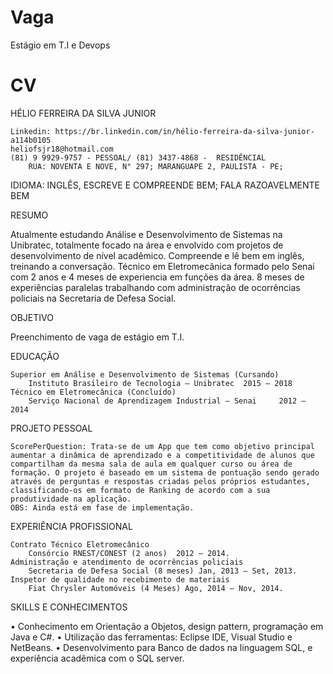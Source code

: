 Vaga
====

Estágio em T.I e Devops


CV
==

HÉLIO FERREIRA DA SILVA JUNIOR

	Linkedin: https://br.linkedin.com/in/hélio-ferreira-da-silva-junior-a114b0105
	heliofsjr18@hotmail.com
	(81) 9 9929-9757 - PESSOAL/ (81) 3437-4868 -  RESIDÊNCIAL
        RUA: NOVENTA E NOVE, N° 297; MARANGUAPE 2, PAULISTA - PE;
 
IDIOMA: INGLÊS, ESCREVE E COMPREENDE BEM; FALA RAZOAVELMENTE BEM

RESUMO

Atualmente estudando Análise e Desenvolvimento de Sistemas na Unibratec, totalmente focado na área e envolvido com projetos de desenvolvimento de nível acadêmico. Compreende e lê bem em inglês, treinando a conversação. Técnico em Eletromecânica formado pelo Senai com 2 anos e 4 meses de experiencia em funções da área. 8 meses de experiências paralelas trabalhando com administração de ocorrências policiais na Secretaria de Defesa Social.

OBJETIVO

Preenchimento de vaga de estágio em T.I.

EDUCAÇÃO

	Superior em Análise e Desenvolvimento de Sistemas (Cursando)
		Instituto Brasileiro de Tecnologia – Unibratec	2015 – 2018
	Técnico em Eletromecânica (Concluído)
		Serviço Nacional de Aprendizagem Industrial – Senai 	2012 – 2014
		
PROJETO PESSOAL

	ScorePerQuestion: Trata-se de um App que tem como objetivo principal aumentar a dinâmica de aprendizado e a competitividade de alunos que compartilham da mesma sala de aula em qualquer curso ou área de formação. O projeto é baseado em um sistema de pontuação sendo gerado através de perguntas e respostas criadas pelos próprios estudantes, classificando-os em formato de Ranking de acordo com a sua produtividade na aplicação.
	OBS: Ainda está em fase de implementação.
	
EXPERIÊNCIA PROFISSIONAL

	Contrato Técnico Eletromecânico 
		Consórcio RNEST/CONEST (2 anos)  2012 – 2014.
	Administração e atendimento de ocorrências policiais
		Secretaria de Defesa Social (8 meses) Jan, 2013 – Set, 2013.
	Inspetor de qualidade no recebimento de materiais
		Fiat Chrysler Automóveis (4 Meses) Ago, 2014 – Nov, 2014.
		
SKILLS E CONHECIMENTOS

•	Conhecimento em Orientação a Objetos, design pattern, programação em Java e C#.
•	Utilização das ferramentas: Eclipse IDE, Visual Studio e NetBeans.
•	Desenvolvimento para Banco de dados na linguagem SQL, e experiência acadêmica com o SQL server.


